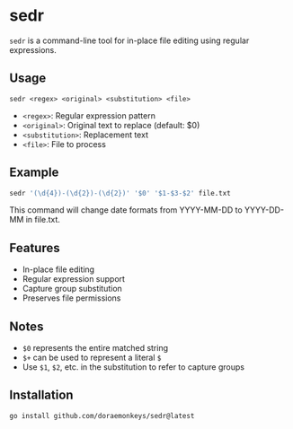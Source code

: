 # sedr

`sedr` is a command-line tool for in-place file editing using regular expressions.

## Usage

```
sedr <regex> <original> <substitution> <file>
```

- `<regex>`: Regular expression pattern
- `<original>`: Original text to replace (default: $0)
- `<substitution>`: Replacement text
- `<file>`: File to process

## Example

```bash
sedr '(\d{4})-(\d{2})-(\d{2})' '$0' '$1-$3-$2' file.txt
```

This command will change date formats from YYYY-MM-DD to YYYY-DD-MM in file.txt.

## Features

- In-place file editing
- Regular expression support
- Capture group substitution
- Preserves file permissions

## Notes

- `$0` represents the entire matched string
- `$+` can be used to represent a literal `$`
- Use `$1`, `$2`, etc. in the substitution to refer to capture groups

## Installation

```
go install github.com/doraemonkeys/sedr@latest
```
